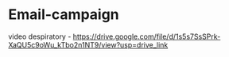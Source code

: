 # Email-campaign
video despiratory - https://drive.google.com/file/d/1s5s7SsSPrk-XaQU5c9oWu_kTbo2n1NT9/view?usp=drive_link
